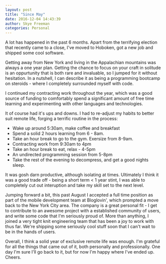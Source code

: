 ```yaml
---
layout: post 
title: "Since May"
date: 2016-12-04 14:43:39 
author: Skye Freeman 
categories: Personal
---
```


A lot has happened in the past 6 months. Apart from the terrifying election that recently came to a close, I've moved to Hoboken, got a new job and shipped some cool software.

Getting away from New York and living in the Appalachian mountains was always a one year plan. Getting the chance to focus on your craft in solitude is an oppurtunity that is both rare and invaluable, so I jumped for it without hesitation. In a nutshell, I can describe it as being a programming bootcamp on steroids - where I completely surrounded myself with code.

I continued my contracting work throughout the year, which was a good source of funding to comfortably spend a significant amount of free time learning and experimenting with other languages and technologies. 

It of course had it's ups and downs. I had to re-adjust my habits to better suit remote life, forging a terrific routine in the process:

- Wake up around 5:30am, make coffee and breakfast
- Spend a solid 2 hours learning from 6 - 8am.
- Take an hour break to go to the gym. Exersize from 8-9am.
- Contracting work from 9:30am to 4pm
- Take an hour break to eat, relax - 4-5pm
- An undirected programming session from 5-8pm
- Take the rest of the evening to decompress, and get a good nights sleep.

It was gosh darn productive, although isolating at times. Ultimately I think it was a good trade off - being a short term < 1 year stint, I was able to completely cut out interuption and take my skill set to the next level. 

Jumping forward a bit, this past August I accepted a full time position as part of the mobile development team at Bloglovin', which prompted a move back to the New York City area. The company is a great personal fit - I get to contribute to an awesome project with a established community of users, and write some code that I'm seriously proud of.  More than anything, I joined a very tight knit engineering team that has been a joy to work with thus far. We're shipping some seriously cool stuff soon that I can't wait to be in the hands of users.

Overall, I think a solid year of exclusive remote life was enough. I'm grateful for all the things that came out of it, both personally and professionally. One day I'm sure I'll go back to it, but for now I'm happy where I've ended up. Cheers.

